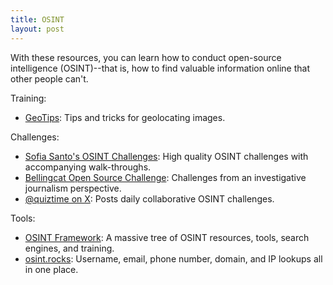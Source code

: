 ```yaml
---
title: OSINT
layout: post
---
```


With these resources, you can learn how to conduct
open-source intelligence (OSINT)--that is, how to find
valuable information online that other people can't.

Training:
* [GeoTips](https://geotips.net/): Tips and tricks for geolocating images.

Challenges:
* [Sofia Santo's OSINT
  Challenges](https://gralhix.com/list-of-osint-exercises/): High quality OSINT
  challenges with accompanying walk-throughs.
* [Bellingcat Open Source Challenge](https://challenge.bellingcat.com/):
  Challenges from an investigative journalism perspective.
* [@quiztime on X](https://x.com/quiztime): Posts daily collaborative OSINT
  challenges.

Tools:
* [OSINT Framework](https://osintframework.com/): A massive tree of OSINT
  resources, tools, search engines, and training.
* [osint.rocks](https://osint.rocks/): Username, email, phone number, domain,
  and IP lookups all in one place.
